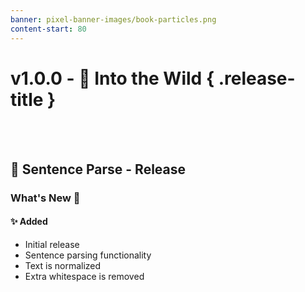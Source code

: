 ```yaml
---
banner: pixel-banner-images/book-particles.png
content-start: 80
---
```


# v1.0.0 - 📖 Into the Wild { .release-title }
 
 <br><br>
 ## 📄 Sentence Parse - Release 

### What's New 🎉
#### ✨ Added

- Initial release
- Sentence parsing functionality
- Text is normalized
- Extra whitespace is removed